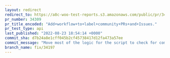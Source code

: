 ```yaml
---
layout: redirect
redirect_to: https://a8c-woo-test-reports.s3.amazonaws.com/public/pr/34309/api/index.html
pr_number: 34309
pr_title_encoded: "Add+workflow+to+label+community+PRs+and+Issues."
pr_test_type: api
last_published: "2022-08-23 18:54:14 +0000"
commit_sha: d7b24a8e1cff045b2cf45738417d12fa473a57ee
commit_message: "Move most of the logic for the script to check for community contribu…"
branch_name: fix/34197
---
```

